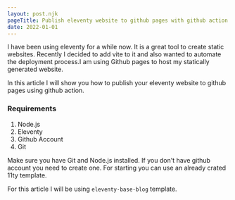 ```yaml
---
layout: post.njk
pageTitle: Publish eleventy website to github pages with github action
date: 2022-01-01
---
```


I have been using eleventy for a while now. It is a great tool to create static websites. Recently I decided to add vite to it and also wanted to automate the deployment process.I am using Github pages to host my statically generated website.

In this article I will show you how to publish your eleventy website to github pages using github action.

### Requirements
1. Node.js
2. Eleventy
3. Github Account
4. Git

Make sure you have Git and Node.js installed. If you don't have github account you need to create one. For starting you can use an already crated 11ty template.

For this article I will be using `eleventy-base-blog` template.

